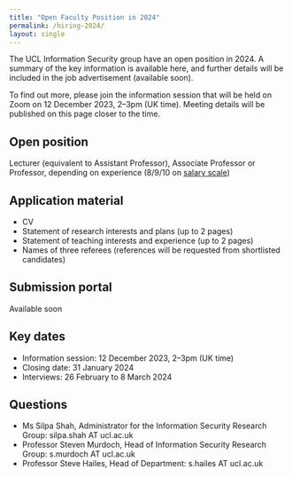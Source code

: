 ```yaml
---
title: "Open Faculty Position in 2024"
permalink: /hiring-2024/
layout: single
---
```


The UCL Information Security group have an open position in 2024. A summary of the key information is available here, and further details will be included in the job advertisement (available soon).

To find out more, please join the information session that will be held on Zoom on 12 December 2023, 2–3pm (UK time). Meeting details will be published on this page closer to the time.

## Open position

Lecturer (equivalent to Assistant Professor), Associate Professor or Professor, depending on experience (8/9/10 on [salary scale](https://www.ucl.ac.uk/human-resources/pay-benefits/salary-scales))

## Application material

- CV
- Statement of research interests and plans (up to 2 pages)
- Statement of teaching interests and experience (up to 2 pages)
- Names of three referees (references will be requested from shortlisted candidates)

## Submission portal

Available soon
  
## Key dates

- Information session: 12 December 2023, 2–3pm (UK time)
- Closing date: 31 January 2024
- Interviews: 26 February to 8 March 2024

## Questions

- Ms Silpa Shah, Administrator for the Information Security Research Group: silpa.shah AT ucl.ac.uk
- Professor Steven Murdoch, Head of Information Security Research Group: s.murdoch AT ucl.ac.uk
- Professor Steve Hailes, Head of Department: s.hailes AT ucl.ac.uk
